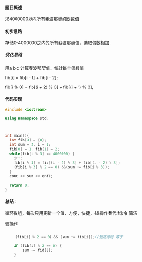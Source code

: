 #### 题目概述

求4000000以内所有斐波那契的欧数值

#### 初步思路

存储0-4000000之内的所有斐波那契值，选取偶数相加，







##### 优化思路

用a b c 计算斐波那契值，统计每个偶数值



fib[i] = fib[i - 1] + fib[i - 2];

fib[i % 3] = fib[(i + 2) % 3] + fib[(i + 1) % 3];

#### 代码实现

~~~~c++
#include <iostream>

using namespace std;



int main(){
  int fib[3] = {0};
  int sum = 2, i = 1;
  fib[0] = 1, fib[1] = 2;
  while(fib[i % 3] <= 4000000) {
    i++;
    fib[i % 3] = fib[(i - 1) % 3] + fib[(i - 2) % 3];
    (fib[i % 3] % 2 == 0) &&(sum += fib[i % 3]);
  }
  cout << sum << endl;
  
  return 0;
}
~~~~













#### 总结：

循环数组，每次只用更新一个值，方便，快捷，&&操作替代if命令 简洁







骚操作

~~~~c++

    （fib[i] % 2 == 0）&& (sum += fib[i]);//短路原则 等于

    if (fib[i] % 2 == 0) {
        sum += fid[i];
    }

~~~~



